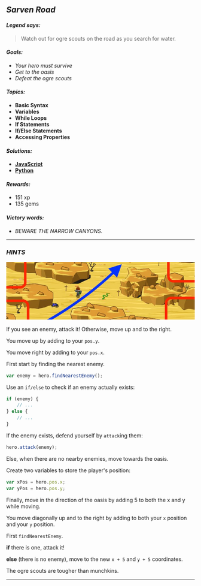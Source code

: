## _Sarven Road_

#### _Legend says:_
> Watch out for ogre scouts on the road as you search for water.

#### _Goals:_
+ _Your hero must survive_
+ _Get to the oasis_
+ _Defeat the ogre scouts_

#### _Topics:_
+ **Basic Syntax**
+ **Variables**
+ **While Loops**
+ **If Statements**
+ **If/Else Statements**
+ **Accessing Properties**

#### _Solutions:_
+ **[JavaScript](sarvenRoad.js)**
+ **[Python](sarven_road.py)**

#### _Rewards:_
+ 151 xp
+ 135 gems

#### _Victory words:_
+ _BEWARE THE NARROW CANYONS._

___

### _HINTS_

![](img/sarven_road.jpeg)

If you see an enemy, attack it! Otherwise, move up and to the right.

You move up by adding to your `pos.y`.

You move right by adding to your `pos.x`.

First start by finding the nearest enemy.

```javascript
var enemy = hero.findNearestEnemy();
```

Use an `if/else` to check if an enemy actually exists:

```javascript
if (enemy) {
    // ...
} else {
    // ...
}
```

If the enemy exists, defend yourself by `attack`ing them:

```javascript
hero.attack(enemy);
```

Else, when there are no nearby enemies, move towards the oasis.

Create two variables to store the player's position:

```javascript
var xPos = hero.pos.x;
var yPos = hero.pos.y;
```

Finally, move in the direction of the oasis by adding 5 to both the x and y while moving.

You move diagonally up and to the right by adding to both your `x` position and your `y` position.

First `findNearestEnemy`.

**if** there is one, attack it!

**else** (there is no enemy), move to the new `x + 5` and `y + 5` coordinates.

The ogre scouts are tougher than munchkins.

___
